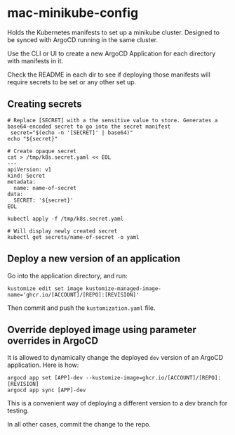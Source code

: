 # mac-minikube-config

Holds the Kubernetes manifests to set up a minikube cluster. Designed to be synced with ArgoCD running in the same
cluster.

Use the CLI or UI to create a new ArgoCD Application for each directory with manifests in it.

Check the README in each dir to see if deploying those manifests will require secrets to be set or any other set up.

## Creating secrets

```shell
# Replace [SECRET] with a the sensitive value to store. Generates a base64-encoded secret to go into the secret manifest
 secret="$(echo -n '[SECRET]' | base64)"
echo "${secret}"

# Create opaque secret
cat > /tmp/k8s.secret.yaml << EOL
---
apiVersion: v1
kind: Secret
metadata:
  name: name-of-secret
data:
  SECRET: '${secret}'
EOL

kubectl apply -f /tmp/k8s.secret.yaml

# Will display newly created secret
kubectl get secrets/name-of-secret -o yaml
```

## Deploy a new version of an application

Go into the application directory, and run:

```shell
kustomize edit set image kustomize-managed-image-name='ghcr.io/[ACCOUNT]/[REPO]:[REVISION]'
```

Then commit and push the `kustomization.yaml` file.

## Override deployed image using parameter overrides in ArgoCD

It is allowed to dynamically change the deployed `dev` version of an ArgoCD application. Here is how:

```shell
argocd app set [APP]-dev --kustomize-image=ghcr.io/[ACCOUNT]/[REPO]:[REVISION]
argocd app sync [APP]-dev
```

This is a convenient way of deploying a different version to a dev branch for testing.

In all other cases, commit the change to the repo.
